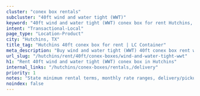 ```yaml
---
cluster: "conex box rentals"
subcluster: "40ft wind and water tight (WWT)"
keyword: "40ft wind and water tight (WWT) conex box for rent Hutchins, TX"
intent: "Transactional-Local"
page_type: "Location-Product"
city: "Hutchins, TX"
title_tag: "Hutchins 40ft conex box for rent | LC Container"
meta_description: "Buy wind and water tight (WWT) 40ft conex box rent with local delivery in Hutchins, TX. LC Container — local Since 2003. Request a fast quote today."
url_slug: "/hutchins/rent/40ft/conex-boxes/wind-and-water-tight-wwt"
h1: "Rent 40ft wind and water tight (WWT) conex box in Hutchins"
internal_links: "/hutchins/conex-boxes/rentals,/delivery"
priority: 1
notes: "State minimum rental terms, monthly rate ranges, delivery/pickup fees, service area."
noindex: false
---
```


<!-- TODO: Add unique city/inventory copy, images, and internal links here. -->
